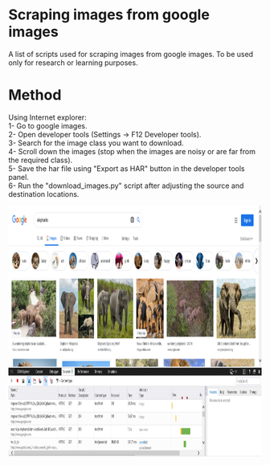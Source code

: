 # Scraping images from google images
A list of scripts used for scraping images from google images.
To be used only for research or learning purposes.

# Method
Using Internet explorer:   
1- Go to google images.  
2- Open developer tools (Settings -> F12 Developer tools).  
3- Search for the image class you want to download.  
4- Scroll down the images (stop when the images are noisy or are far from the required class).  
5- Save the har file using "Export as HAR" button in the developer tools panel.  
6- Run the "download_images.py" script after adjusting the source and destination locations.  

<p align="center">
  <img width="1000" height="500" src="https://github.com/MarounHaddad/Scraping-images-from-google-images/blob/main/images/internet%20explorer%20example.PNG">
</p>
